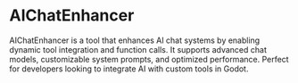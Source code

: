 # AIChatEnhancer
AIChatEnhancer is a tool that enhances AI chat systems by enabling dynamic tool integration and function calls. It supports advanced chat models, customizable system prompts, and optimized performance. Perfect for developers looking to integrate AI with custom tools in Godot.
